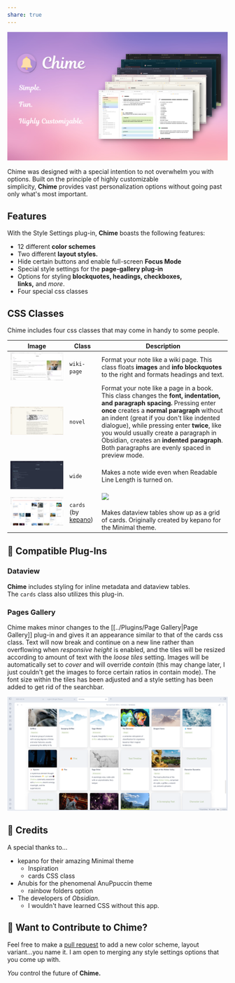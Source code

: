 ```yaml
---
share: true
---
```

![](https://raw.githubusercontent.com/Bluemoondragon07/chime-theme/HEAD/Screenshots/Showcase.png)

Chime was designed with a special intention to not overwhelm you with options. Built on the principle of highly customizable simplicity, **Chime** provides vast personalization options without going past only what's most important.

## Features

With the Style Settings plug-in, **Chime** boasts the following features:

- 12 different **color schemes**
- Two different **layout styles.**
- Hide certain buttons and enable full-screen **Focus Mode**
- Special style settings for the **page-gallery plug-in**
- Options for styling **blockquotes, headings, checkboxes, links,** and _more_.
- Four special css classes

## CSS Classes

Chime includes four css classes that may come in handy to some people.

|Image|Class|Description|
|---|---|---|
|![](https://raw.githubusercontent.com/Bluemoondragon07/chime-theme/HEAD/wiki-page.png)|`wiki-page`|Format your note like a wiki page. This class floats **images** and **info blockquotes** to the right and formats headings and text.|
|![](https://raw.githubusercontent.com/Bluemoondragon07/chime-theme/HEAD/novel.png)|`novel`|Format your note like a page in a book. This class changes the **font, indentation, and paragraph spacing.** Pressing enter **once** creates a **normal paragraph** without an indent (great if you don't like indented dialogue), while pressing enter **twice**, like you would usually create a paragraph in Obsidian, creates an **indented paragraph**. Both paragraphs are evenly spaced in preview mode.|
|![](https://raw.githubusercontent.com/Bluemoondragon07/chime-theme/HEAD/wide.png)|`wide`|Makes a note wide even when Readable Line Length is turned on.|
|![](https://raw.githubusercontent.com/Bluemoondragon07/chime-theme/HEAD/cards.png)|`cards` (by [kepano](https://github.com/kepano))|[![](https://img.buymeacoffee.com/button-api/?text=Buy%20kepano%20a%20coffee&emoji=&slug=kepano&button_colour=6a8695&font_colour=ffffff&font_family=Poppins&outline_colour=000000&coffee_colour=FFDD00)](https://www.buymeacoffee.com/kepano)  <br>  <br>Makes dataview tables show up as a grid of cards. Originally created by kepano for the Minimal theme.|

## 🔌 Compatible Plug-Ins

### Dataview

**Chime** includes styling for inline metadata and dataview tables. The `cards` class also utilizes this plug-in.

### Pages Gallery

Chime makes minor changes to the [[../Plugins/Page Gallery|Page Gallery]] plug-in and gives it an appearance similar to that of the cards css class. Text will now break and continue on a new line rather than overflowing when _responsive height_ is enabled, and the tiles will be resized according to amount of text with the _loose tiles_ setting. Images will be automatically set to _cover_ and will override _contain_ (this may change later, I just couldn't get the images to force certain ratios in contain mode). The font size within the tiles has been adjusted and a style setting has been added to get rid of the searchbar.

![](https://raw.githubusercontent.com/Bluemoondragon07/chime-theme/HEAD/Screenshots/page-gallery.png)

## 💖 Credits

A special thanks to...

- kepano for their amazing Minimal theme
    - Inspiration
    - cards CSS class
- Anubis for the phenomenal AnuPpuccin theme
    - rainbow folders option
- The developers of _Obsidian_.
    - I wouldn't have learned CSS without this app.

## 💬 Want to Contribute to Chime?

Feel free to make a [pull request](https://github.com/Bluemoondragon07/chime-theme/pulls) to add a new color scheme, layout variant...you name it. I am open to merging any style settings options that you come up with.

_You_ control the future of **Chime.**